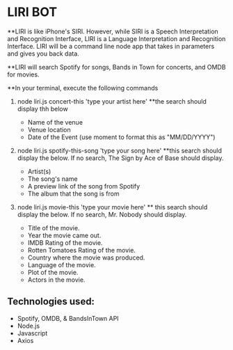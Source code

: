 # LIRI BOT

**LIRI is like iPhone's SIRI. However, while SIRI is a Speech Interpretation and Recognition Interface, LIRI is a Language Interpretation and Recognition Interface. LIRI will be a command line node app that takes in parameters and gives you back data.

**LIRI will search Spotify for songs, Bands in Town for concerts, and OMDB for movies.

**In your terminal, execute the following commands
1. node liri.js concert-this 'type your artist here'
    **the search should display thh below
    * Name of the venue
    * Venue location
    * Date of the Event (use moment to format this as "MM/DD/YYYY")

2. node liri.js spotify-this-song 'type your song here'
    **this search should display the below. If no search, The Sign by Ace of Base should display.
    * Artist(s)
    * The song's name
    * A preview link of the song from Spotify
    * The album that the song is from

3. node liri.js movie-this 'type your movie here'
    ** this search should display the below. If no search, Mr. Nobody should display. 
    * Title of the movie.
   * Year the movie came out.
   * IMDB Rating of the movie.
   * Rotten Tomatoes Rating of the movie.
   * Country where the movie was produced.
   * Language of the movie.
   * Plot of the movie.
   * Actors in the movie.

## Technologies used:

* Spotify, OMDB, & BandsInTown API
* Node.js
* Javascript
* Axios
